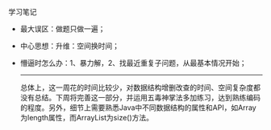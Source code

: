 学习笔记

- 最大误区：做题只做一遍；

- 中心思想：升维：空间换时间；

- 懵逼时怎么办：1、暴力解，2、找最近重复子问题，从最基本情况开始；

  ---

  总体上，这一周花的时间比较少，对数据结构增删改查的时间、空间复杂度都没有总结。下周将完善这一部分，并运用五毒神掌法多加练习，达到熟练编码的程度。另外，细节上需要熟悉Java中不同数据结构的属性和API，如Array为length属性，而ArrayList为size()方法。